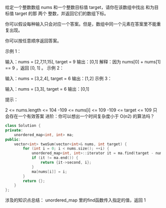 给定一个整数数组 nums 和一个整数目标值 target，请你在该数组中找出 和为目标值 target  的那 两个 整数，并返回它们的数组下标。

你可以假设每种输入只会对应一个答案。但是，数组中同一个元素在答案里不能重复出现。

你可以按任意顺序返回答案。

 

示例 1：

输入：nums = [2,7,11,15], target = 9
输出：[0,1]
解释：因为 nums[0] + nums[1] == 9 ，返回 [0, 1] 。
示例 2：

输入：nums = [3,2,4], target = 6
输出：[1,2]
示例 3：

输入：nums = [3,3], target = 6
输出：[0,1]
 

提示：

2 <= nums.length <= 104
-109 <= nums[i] <= 109
-109 <= target <= 109
只会存在一个有效答案
进阶：你可以想出一个时间复杂度小于 O(n2) 的算法吗？

```C++
class Solution {
private:
    unordered_map<int, int> ma;
public:
    vector<int> twoSum(vector<int>& nums, int target) {
        for (int i = 0; i < nums.size(); ++i) {
            unordered_map<int, int>::iterator it = ma.find(target - nums[i]);
            if (it != ma.end()) {
                return {it->second, i};
            }
            ma[nums[i]] = i;
        }
        return {};
    }
};
```
涉及的知识点总结：
unordered_map 里的find函数传入指定的值，返回
1